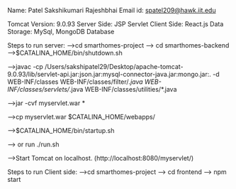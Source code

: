 Name: Patel Sakshikumari Rajeshbhai
Email id: spatel209@hawk.iit.edu

Tomcat Version: 9.0.93
Server Side: JSP Servlet
Client Side: React.js
Data Storage: MySql, MongoDB Database

Steps to run server:
-->cd smarthomes-project
--> cd smarthomes-backend
-->$CATALINA_HOME/bin/shutdown.sh

-->javac -cp /Users/sakshipatel29/Desktop/apache-tomcat-9.0.93/lib/servlet-api.jar:json.jar:mysql-connector-java.jar:mongo.jar:. -d WEB-INF/classes  WEB-INF/classes/filter/*.java WEB-INF/classes/servlets/*.java WEB-INF/classes/utilities/*.java

-->jar -cvf myservlet.war * 

-->cp myservlet.war $CATALINA_HOME/webapps/ 

-->$CATALINA_HOME/bin/startup.sh 

--> or run ./run.sh

-->Start Tomcat on localhost. (http://localhost:8080/myservlet/)

Steps to run Client side:
-->cd smarthomes-project
--> cd frontend 
--> npm start
